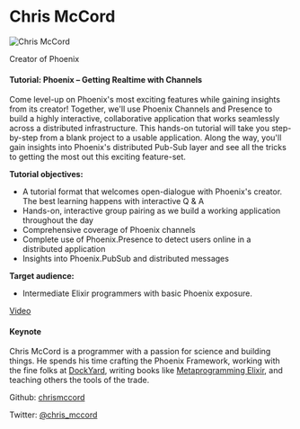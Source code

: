 # Chris McCord

![Chris McCord](http://s3.amazonaws.com/esl-conf-stg/media/files/000/000/025/thumbnail/chris_mccord.jpg?1458662607)

Creator of Phoenix

#### Tutorial: Phoenix – Getting Realtime with Channels

Come level-up on Phoenix's most exciting features while gaining insights from its creator! Together, we'll use Phoenix Channels and Presence to build a highly interactive, collaborative application that works seamlessly across a distributed infrastructure. This hands-on tutorial will take you step-by-step from a blank project to a usable application. Along the way, you'll gain insights into Phoenix's distributed Pub-Sub layer and see all the tricks to getting the most out this exciting feature-set.

**Tutorial objectives:**

*   A tutorial format that welcomes open-dialogue with Phoenix's creator. The best learning happens with interactive Q & A
*   Hands-on, interactive group pairing as we build a working application throughout the day
*   Comprehensive coverage of Phoenix channels
*   Complete use of Phoenix.Presence to detect users online in a distributed application
*   Insights into Phoenix.PubSub and distributed messages

**Target audience:**

*   Intermediate Elixir programmers with basic Phoenix exposure.

[Video](https://youtu.be/pfFpIjFOL-I?list=PLWbHc_FXPo2jV6N5XEjbUQe2GkYcRkZdD)

#### Keynote

Chris McCord is a programmer with a passion for science and building things. He spends his time crafting the Phoenix Framework, working with the fine folks at [DockYard](https://dockyard.com/), writing books like [Metaprogramming Elixir](https://pragprog.com/book/cmelixir/metaprogramming-elixir), and teaching others the tools of the trade.

Github: [chrismccord](https://github.com/chrismccord)

Twitter: [@chris\_mccord](https://twitter.com/chris_mccord)

